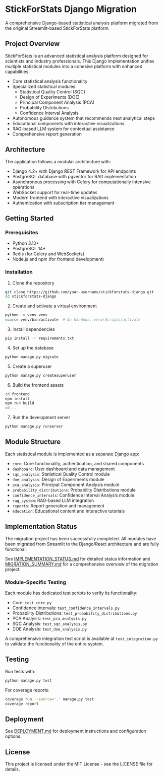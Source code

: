 # StickForStats Django Migration

A comprehensive Django-based statistical analysis platform migrated from the original Streamlit-based StickForStats platform.

## Project Overview

StickForStats is an advanced statistical analysis platform designed for scientists and industry professionals. This Django implementation unifies multiple statistical modules into a cohesive platform with enhanced capabilities:

- Core statistical analysis functionality
- Specialized statistical modules
  - Statistical Quality Control (SQC)
  - Design of Experiments (DOE)
  - Principal Component Analysis (PCA)
  - Probability Distributions
  - Confidence Interval Analysis
- Autonomous guidance system that recommends next analytical steps
- Educational components with interactive visualizations
- RAG-based LLM system for contextual assistance
- Comprehensive report generation

## Architecture

The application follows a modular architecture with:

- Django 4.2+ with Django REST Framework for API endpoints
- PostgreSQL database with pgvector for RAG implementation
- Asynchronous processing with Celery for computationally intensive operations
- WebSocket support for real-time updates
- Modern frontend with interactive visualizations
- Authentication with subscription tier management

## Getting Started

### Prerequisites

- Python 3.10+
- PostgreSQL 14+
- Redis (for Celery and WebSockets)
- Node.js and npm (for frontend development)

### Installation

1. Clone the repository
```bash
git clone https://github.com/your-username/stickforstats-django.git
cd stickforstats-django
```

2. Create and activate a virtual environment
```bash
python -m venv venv
source venv/bin/activate  # On Windows: venv\Scripts\activate
```

3. Install dependencies
```bash
pip install -r requirements.txt
```

4. Set up the database
```bash
python manage.py migrate
```

5. Create a superuser
```bash
python manage.py createsuperuser
```

6. Build the frontend assets
```bash
cd frontend
npm install
npm run build
cd ..
```

7. Run the development server
```bash
python manage.py runserver
```

## Module Structure

Each statistical module is implemented as a separate Django app:

- `core`: Core functionality, authentication, and shared components
- `dashboard`: User dashboard and data management
- `sqc_analysis`: Statistical Quality Control module
- `doe_analysis`: Design of Experiments module
- `pca_analysis`: Principal Component Analysis module
- `probability_distributions`: Probability Distributions module
- `confidence_intervals`: Confidence Interval Analysis module
- `rag_system`: RAG-based LLM integration
- `reports`: Report generation and management
- `education`: Educational content and interactive tutorials

## Implementation Status

The migration project has been successfully completed. All modules have been migrated from Streamlit to the Django/React architecture and are fully functional.

See [IMPLEMENTATION_STATUS.md](./IMPLEMENTATION_STATUS.md) for detailed status information and [MIGRATION_SUMMARY.md](./MIGRATION_SUMMARY.md) for a comprehensive overview of the migration project.

### Module-Specific Testing

Each module has dedicated test scripts to verify its functionality:

- Core: `test_core.py`
- Confidence Intervals: `test_confidence_intervals.py`
- Probability Distributions: `test_probability_distributions.py`
- PCA Analysis: `test_pca_analysis.py`
- SQC Analysis: `test_sqc_analysis.py`
- DOE Analysis: `test_doe_analysis.py`

A comprehensive integration test script is available at `test_integration.py` to validate the functionality of the entire system.

## Testing

Run tests with:

```bash
python manage.py test
```

For coverage reports:

```bash
coverage run --source='.' manage.py test
coverage report
```

## Deployment

See [DEPLOYMENT.md](./DEPLOYMENT.md) for deployment instructions and configuration options.

## License

This project is licensed under the MIT License - see the LICENSE file for details.